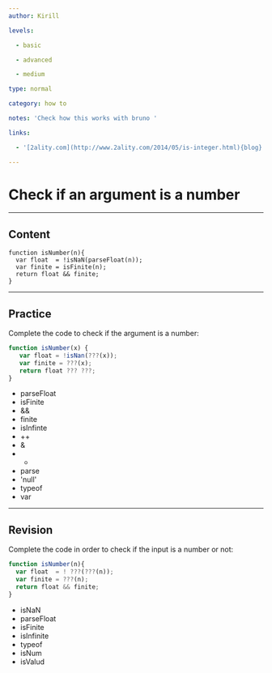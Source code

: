 ```yaml
---
author: Kirill

levels:

  - basic

  - advanced

  - medium

type: normal

category: how to

notes: 'Check how this works with bruno '

links:

  - '[2ality.com](http://www.2ality.com/2014/05/is-integer.html){blog}'

---
```

# Check if an argument is a number

---
## Content

```
function isNumber(n){
  var float  = !isNaN(parseFloat(n));
  var finite = isFinite(n);
  return float && finite;
}
```

---
## Practice

Complete the code to check if the argument is a number:

```javascript
function isNumber(x) {
   var float = !isNan(???(x));
   var finite = ???(x);
   return float ??? ???;
}
```

* parseFloat
* isFinite
* &&
* finite
* isInfinte
* ++
* &
* +
* parse
* 'null'
* typeof
* var

---
## Revision

Complete the code in order to check if the input is a number or not:
```javascript
function isNumber(n){
  var float  = ! ???(???(n));
  var finite = ???(n);
  return float && finite;
}
```
* isNaN
* parseFloat
* isFinite
* isInfinite
* typeof
* isNum
* isValud